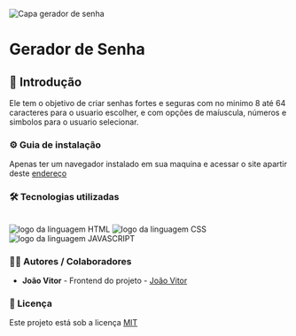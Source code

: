 ![Capa gerador de senha](https://github.com/JoaoVitor2004/gerador-de-senha/assets/143558833/be223deb-bf05-45ee-aabb-5d96e897c82d)

# Gerador de Senha

## 🎯 Introdução
Ele tem o objetivo de criar senhas fortes e seguras com no minimo 8 até 64 caracteres para o usuario escolher, e com opções de maíuscula, números e simbolos para o usuario selecionar.

### ⚙ Guia de instalação

Apenas ter um navegador instalado em sua maquina e acessar o site apartir deste <a href='https://github.com/JoaoVitor2004/gerador-de-senha'>endereço</a>


### 🛠 Tecnologias utilizadas
<br>
<img src="https://img.shields.io/badge/HTML5-E34F26?style=for-the-badge&logo=html5&logoColor=white" alt="logo da linguagem HTML">
<img src="https://img.shields.io/badge/CSS3-1572B6?style=for-the-badge&logo=css3&logoColor=white" alt="logo da linguagem CSS">
<img src="https://img.shields.io/badge/JavaScript-F7DF1E?style=for-the-badge&logo=javascript&logoColor=black" alt="logo da linguagem JAVASCRIPT">


### 👨‍💻 Autores / Colaboradores
- **João Vitor** - Frontend do projeto - [João Vitor](https://www.linkedin.com/in/jo%C3%A3o-vitor-souzaa/)

### 📃 Licença
Este projeto está sob a licença [MIT]()
